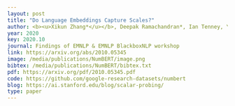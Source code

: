 ```yaml
--- 
layout: post
title: "Do Language Embeddings Capture Scales?"
author: <b><u>Xikun Zhang*</u></b>, Deepak Ramachandran*, Ian Tenney, Yanai Elazar, Dan Roth (*equal contribution)
year: 2020
key: 2020.10
journal: Findings of EMNLP & EMNLP BlackboxNLP workshop
link: https://arxiv.org/abs/2010.05345
image: /media/publications/NumBERT/image.png
bibtex: /media/publications/NumBERT/bibtex.txt
pdf: https://arxiv.org/pdf/2010.05345.pdf
code: https://github.com/google-research-datasets/numbert
blog: https://ai.stanford.edu/blog/scalar-probing/
type: paper
---
```

